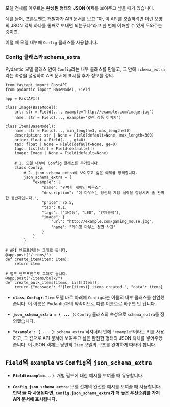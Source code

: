 

모델 전체를 아우르는 **완성된 형태의 JSON 예제**를 보여주고 싶을 때가 있습니다.

예를 들어, 프론트엔드 개발자가 API 문서를 보고 "아, 이 API를 호출하려면 이런 모양의 JSON 객체 하나를 통째로 보내면 되는구나"라고 한 번에 이해할 수 있게 도와주는 것이죠.

이럴 때 모델 내부에 `Config` 클래스를 사용합니다.

### Config 클래스와 schema_extra 

Pydantic 모델 클래스 안에 `Config`라는 내부 클래스를 만들고, 그 안에 `schema_extra`라는 속성을 설정하여 API 문서에 표시될 추가 정보를 정의. 

```
from fastapi import FastAPI
from pydantic import BaseModel, Field

app = FastAPI()

class Image(BaseModel):
    url: str = Field(..., example="http://example.com/image.jpg")
    name: str = Field(..., example="멋진 상품 이미지")

class Item(BaseModel):
    name: str = Field(..., min_length=3, max_length=50)
    description: str | None = Field(default=None, max_length=300)
    price: float = Field(..., gt=0)
    tax: float | None = Field(default=None, ge=0)
    tags: list[str] = Field(default=[])
    image: Image | None = Field(default=None)

    # 1. 모델 내부에 Config 클래스를 추가합니다.
    class Config:
        # 2. json_schema_extra에 보여주고 싶은 예제를 정의합니다.
        json_schema_extra = {
            "example": {
                "name": "완벽한 게이밍 마우스",
                "description": "이 마우스는 당신의 게임 실력을 향상시켜 줄 완벽한 동반자입니다.",
                "price": 75.5,
                "tax": 0.1,
                "tags": ["고성능", "LED", "인체공학"],
                "image": {
                    "url": "http://example.com/gaming_mouse.jpg",
                    "name": "게이밍 마우스 정면 사진"
                }
            }
        }

# API 엔드포인트는 그대로 둡니다.
@app.post("/items/")
def create_item(item: Item):
    return item

# 벌크 엔드포인트도 그대로 둡니다.
@app.post("/items/bulk/")
def create_bulk_items(items: list[Item]):
    return {"message": f"{len(items)} items created.", "data": items}
```


- **`class Config:`**: `Item` 모델 바로 아래에 `Config`라는 이름의 내부 클래스를 선언했습니다. 이 이름은 Pydantic과의 약속이므로 다른 이름으로 바꾸면 안 됩니다.
    
- **`json_schema_extra = { ... }`**: `Config` 클래스의 속성으로 `schema_extra`를 정의했습니다.
    
- **`"example": { ... }`**: `schema_extra` 딕셔너리 안에 `"example"`이라는 키를 사용하고, 그 값으로 API 문서에 보여주고 싶은 완전한 형태의 JSON 객체를 넣어주었습니다. 이 JSON 객체는 당연히 `Item` 모델의 구조를 완벽하게 따라야 합니다.

## `Field`의 `example` vs `Config`의 `json_schema_extra`

- **`Field(example=...)`**: 개별 필드에 대한 예시를 보여줄 때 유용합니다.
    
- **`Config.json_schema_extra`**: 모델 전체의 완전한 예시를 보여줄 때 사용합니다. **만약 둘 다 사용된다면, `Config.json_schema_extra`가 더 높은 우선순위를 가져 API 문서에 표시됩니다.**


